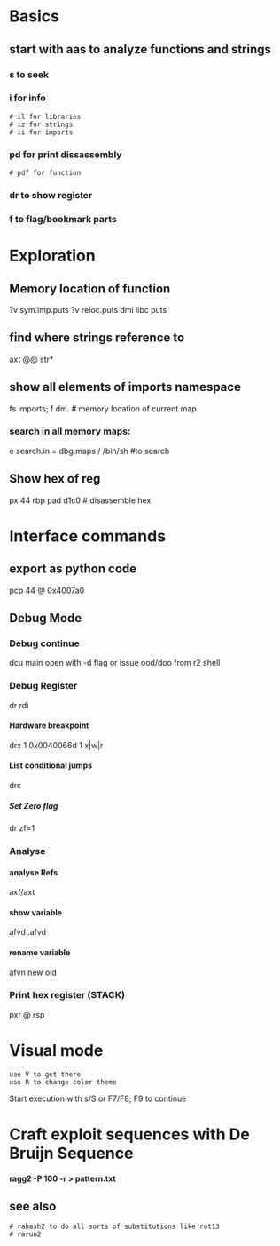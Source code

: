 # Basics
## start with aas to analyze functions and strings
### s to seek
### i for info
    # il for libraries
    # iz for strings
    # ii for imports
### pd for print dissassembly
    # pdf for function
### dr to show register
### f to flag/bookmark parts

# Exploration
## Memory location of function
?v sym.imp.puts
?v reloc.puts
dmi libc puts
## find where strings reference to
axt @@ str*
## show all elements of imports namespace
fs imports; f 
    dm. # memory location of current map
### search in all memory maps:
e search.in = dbg.maps
/ /bin/sh #to search
## Show hex of reg
px 44 rbp
pad d1c0 # disassemble hex 

# Interface commands
## export as python code
pcp 44 @ 0x4007a0

## Debug Mode 
### Debug continue
dcu main
open with -d flag or issue ood/doo from r2 shell
### Debug Register
dr rdi
#### Hardware breakpoint 
drx 1 0x0040066d 1 x|w|r
#### List conditional jumps
drc
##### Set Zero flag
dr zf=1
### Analyse
#### analyse Refs
axf/axt
#### show variable
afvd
.afvd <var>
#### rename variable
afvn new old

### Print hex register (STACK)
pxr @ rsp

# Visual mode
    use V to get there
    use R to change color theme
Start execution with s/S or F7/F8; F9 to continue


# Craft exploit sequences with De Bruijn Sequence
#### ragg2 -P 100 -r > pattern.txt
## see also 
    # rahash2 to do all sorts of substitutions like rot13
    # rarun2


